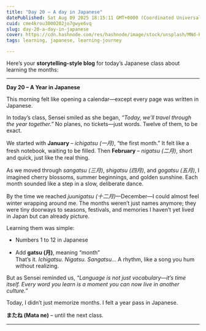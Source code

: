 ```yaml
---
title: "Day 20 – A day in Japanese"
datePublished: Sat Aug 09 2025 18:15:11 GMT+0000 (Coordinated Universal Time)
cuid: cme4krou3000202jo7gwye6vq
slug: day-20-a-day-in-japanese
cover: https://cdn.hashnode.com/res/hashnode/image/stock/unsplash/MNd-Rka1o0Q/upload/c61be6bf9b80579b228b3cf0eb6f768f.jpeg
tags: learning, japanese, learning-journey

---
```


Here’s your **storytelling-style blog** for today’s Japanese class about learning the months:

---

**Day 20 – A Year in Japanese**

This morning felt like opening a calendar—except every page was written in Japanese.

In today’s class, Sensei smiled as she began, *“Today, we’ll travel through the year together.”* No planes, no tickets—just words. Twelve of them, to be exact.

We started with **January** – *ichigatsu (一月)*, “the first month.” It felt like a fresh notebook, waiting to be filled. Then **February** – *nigatsu (二月)*, short and quick, just like the real thing.

As we moved through *sangatsu (三月)*, *shigatsu (四月)*, and *gogatsu (五月)*, I imagined cherry blossoms, summer beginnings, and golden sunshine. Each month sounded like a step in a slow, deliberate dance.

By the time we reached *juunigatsu (十二月)*—December—I could almost feel winter wrapping around me. The months weren’t just names anymore; they were tiny doorways to seasons, festivals, and memories I haven’t yet lived in Japan but can already picture.

Learning them was simple:

* Numbers 1 to 12 in Japanese
    
* Add **gatsu (月)**, meaning “month”  
    That’s it. *Ichigatsu. Nigatsu. Sangatsu…* A rhythm, like a song you hum without realizing.
    

But as Sensei reminded us, *“Language is not just vocabulary—it’s time itself. Every word you learn is a moment you can now live in another culture.”*

Today, I didn’t just memorize months. I felt a year pass in Japanese.

**またね (Mata ne)** – until the next class.

---